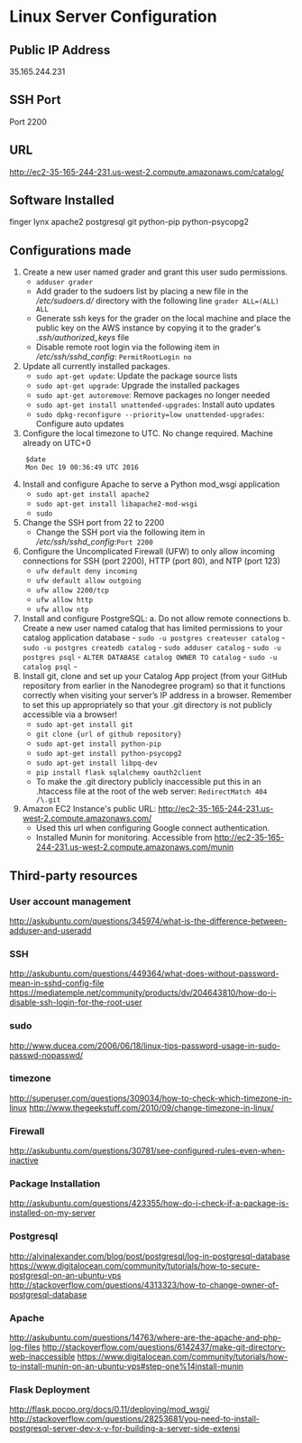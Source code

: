 # Linux Server Configuration

## Public IP Address

35.165.244.231

## SSH Port

Port 2200

## URL

http://ec2-35-165-244-231.us-west-2.compute.amazonaws.com/catalog/

## Software Installed

finger
lynx
apache2
postgresql
git
python-pip
python-psycopg2

## Configurations made

1. Create a new user named grader and grant this user sudo permissions.
    - `adduser grader`
    - Add grader to the sudoers list by placing a new file in the */etc/sudoers.d/* directory with the following line `grader ALL=(ALL) ALL`
    - Generate ssh keys for the grader on the local machine and place the public key on the AWS instance by copying it to the grader's *.ssh/authorized_keys* file
    - Disable remote root login via the following item in */etc/ssh/sshd_config*: `PermitRootLogin no`
2. Update all currently installed packages.
    - `sudo apt-get update`: Update the package source lists
    - `sudo apt-get upgrade`: Upgrade the installed packages
    - `sudo apt-get autoremove`: Remove packages no longer needed
    - `sudo apt-get install unattended-upgrades`: Install auto updates
    - `sudo dpkg-reconfigure --priority=low unattended-upgrades`: Configure auto updates
3. Configure the local timezone to UTC. No change required. Machine already on UTC+0
```
    $date
    Mon Dec 19 00:36:49 UTC 2016
```
4. Install and configure Apache to serve a Python mod_wsgi application
    - `sudo apt-get install apache2`
    - `sudo apt-get install libapache2-mod-wsgi`
    - `sudo `
5. Change the SSH port from 22 to 2200
    -  Change the SSH port via the following item in */etc/ssh/sshd_config*:`Port 2200`
6. Configure the Uncomplicated Firewall (UFW) to only allow incoming connections for SSH (port 2200), HTTP (port 80), and NTP (port 123)
    - `ufw default deny incoming`
    - `ufw default allow outgoing`
    - `ufw allow 2200/tcp`
    - `ufw allow http`
    - `ufw allow ntp`
7. Install and configure PostgreSQL:
    a. Do not allow remote connections
    b. Create a new user named catalog that has limited permissions to your catalog application database
        - `sudo -u postgres createuser catalog`
        - `sudo -u postgres createdb catalog`
        - `sudo adduser catalog`
        - `sudo -u postgres psql`
        - `ALTER DATABASE catalog OWNER TO catalog`
        - `sudo -u catalog psql`
        - 
8. Install git, clone and set up your Catalog App project (from your GitHub repository from earlier in the Nanodegree program) so that it functions correctly when visiting your server’s IP address in a browser. Remember to set this up appropriately so that your .git directory is not publicly accessible via a browser!
    - `sudo apt-get install git`
    - `git clone {url of github repository}`
    - `sudo apt-get install python-pip`
    - `sudo apt-get install python-psycopg2`
    - `sudo apt-get install libpq-dev`
    - `pip install flask sqlalchemy oauth2client`
    - To make the .git directory publicly inaccessible put this in an .htaccess file at the root of the web server: `RedirectMatch 404 /\.git`
9. Amazon EC2 Instance's public URL: http://ec2-35-165-244-231.us-west-2.compute.amazonaws.com/
    - Used this url when configuring Google connect authentication.
    - Installed Munin for monitoring. Accessible from http://ec2-35-165-244-231.us-west-2.compute.amazonaws.com/munin

## Third-party resources

### User account management
http://askubuntu.com/questions/345974/what-is-the-difference-between-adduser-and-useradd

### SSH
http://askubuntu.com/questions/449364/what-does-without-password-mean-in-sshd-config-file
https://mediatemple.net/community/products/dv/204643810/how-do-i-disable-ssh-login-for-the-root-user

### sudo
http://www.ducea.com/2006/06/18/linux-tips-password-usage-in-sudo-passwd-nopasswd/

### timezone
http://superuser.com/questions/309034/how-to-check-which-timezone-in-linux
http://www.thegeekstuff.com/2010/09/change-timezone-in-linux/

### Firewall
http://askubuntu.com/questions/30781/see-configured-rules-even-when-inactive

### Package Installation
http://askubuntu.com/questions/423355/how-do-i-check-if-a-package-is-installed-on-my-server

### Postgresql
http://alvinalexander.com/blog/post/postgresql/log-in-postgresql-database
https://www.digitalocean.com/community/tutorials/how-to-secure-postgresql-on-an-ubuntu-vps
http://stackoverflow.com/questions/4313323/how-to-change-owner-of-postgresql-database

### Apache
http://askubuntu.com/questions/14763/where-are-the-apache-and-php-log-files
http://stackoverflow.com/questions/6142437/make-git-directory-web-inaccessible
https://www.digitalocean.com/community/tutorials/how-to-install-munin-on-an-ubuntu-vps#step-one%14install-munin

### Flask Deployment
http://flask.pocoo.org/docs/0.11/deploying/mod_wsgi/
http://stackoverflow.com/questions/28253681/you-need-to-install-postgresql-server-dev-x-y-for-building-a-server-side-extensi

